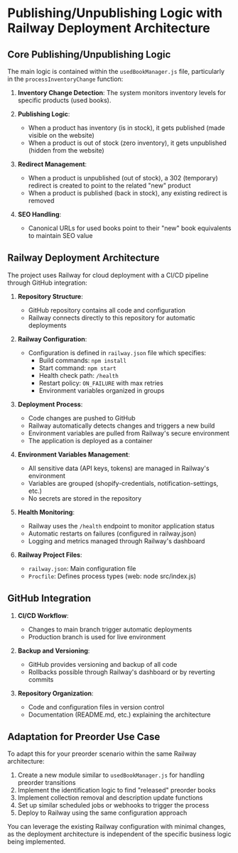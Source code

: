 # Publishing/Unpublishing Logic with Railway Deployment Architecture

## Core Publishing/Unpublishing Logic

The main logic is contained within the `usedBookManager.js` file, particularly in the `processInventoryChange` function:

1. **Inventory Change Detection**: The system monitors inventory levels for specific products (used books).

2. **Publishing Logic**:
   - When a product has inventory (is in stock), it gets published (made visible on the website)
   - When a product is out of stock (zero inventory), it gets unpublished (hidden from the website)

3. **Redirect Management**:
   - When a product is unpublished (out of stock), a 302 (temporary) redirect is created to point to the related "new" product
   - When a product is published (back in stock), any existing redirect is removed

4. **SEO Handling**: 
   - Canonical URLs for used books point to their "new" book equivalents to maintain SEO value

## Railway Deployment Architecture

The project uses Railway for cloud deployment with a CI/CD pipeline through GitHub integration:

1. **Repository Structure**:
   - GitHub repository contains all code and configuration
   - Railway connects directly to this repository for automatic deployments

2. **Railway Configuration**:
   - Configuration is defined in `railway.json` file which specifies:
     - Build commands: `npm install`
     - Start command: `npm start`
     - Health check path: `/health`
     - Restart policy: `ON_FAILURE` with max retries
     - Environment variables organized in groups

3. **Deployment Process**:
   - Code changes are pushed to GitHub
   - Railway automatically detects changes and triggers a new build
   - Environment variables are pulled from Railway's secure environment
   - The application is deployed as a container

4. **Environment Variables Management**:
   - All sensitive data (API keys, tokens) are managed in Railway's environment
   - Variables are grouped (shopify-credentials, notification-settings, etc.)
   - No secrets are stored in the repository

5. **Health Monitoring**:
   - Railway uses the `/health` endpoint to monitor application status
   - Automatic restarts on failures (configured in railway.json)
   - Logging and metrics managed through Railway's dashboard

6. **Railway Project Files**:
   - `railway.json`: Main configuration file
   - `Procfile`: Defines process types (web: node src/index.js)

## GitHub Integration

1. **CI/CD Workflow**:
   - Changes to main branch trigger automatic deployments
   - Production branch is used for live environment

2. **Backup and Versioning**:
   - GitHub provides versioning and backup of all code
   - Rollbacks possible through Railway's dashboard or by reverting commits

3. **Repository Organization**:
   - Code and configuration files in version control
   - Documentation (README.md, etc.) explaining the architecture

## Adaptation for Preorder Use Case

To adapt this for your preorder scenario within the same Railway architecture:

1. Create a new module similar to `usedBookManager.js` for handling preorder transitions
2. Implement the identification logic to find "released" preorder books
3. Implement collection removal and description update functions
4. Set up similar scheduled jobs or webhooks to trigger the process
5. Deploy to Railway using the same configuration approach

You can leverage the existing Railway configuration with minimal changes, as the deployment architecture is independent of the specific business logic being implemented.